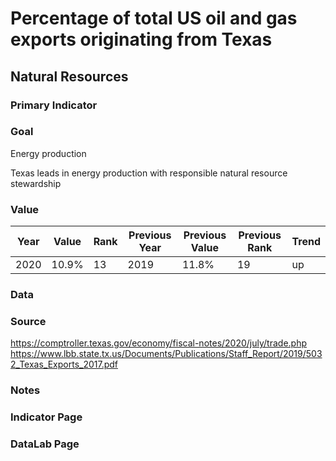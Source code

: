 # Percentage of total US oil and gas exports originating from Texas

## Natural Resources

### Primary Indicator

### Goal

Energy production

Texas leads in energy production with responsible natural resource stewardship

### Value

| Year      |  Value      | Rank        | Previous Year | Previous Value | Previous Rank | Trend | 
| ----------- | ----------- | ----------- | ----------- | ----------- | ----------- | -----------|
|   2020       | 10.9%       |  13         |      2019   |   11.8%      |      19    |    up       | 

### Data

### Source

https://comptroller.texas.gov/economy/fiscal-notes/2020/july/trade.php
https://www.lbb.state.tx.us/Documents/Publications/Staff_Report/2019/5032_Texas_Exports_2017.pdf



### Notes


### Indicator Page


### DataLab Page


